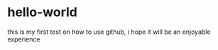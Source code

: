 # hello-world
this is my first test on how to use github, i hope it will be an enjoyable experience

